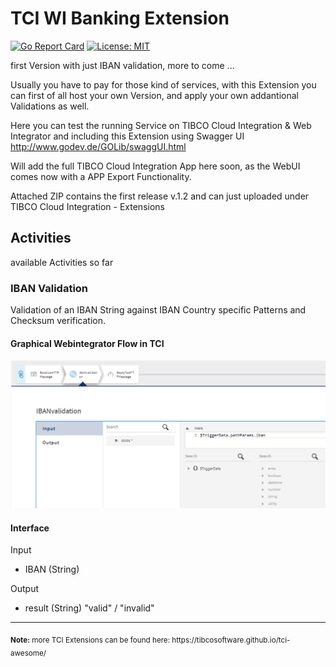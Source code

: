 # TCI WI Banking Extension

[![Go Report Card](https://goreportcard.com/badge/github.com/JGrotex/tci-wi-banking-extension)](https://goreportcard.com/report/github.com/JGrotex/tci-wi-banking-extension) [![License: MIT](https://img.shields.io/badge/License-MIT-yellow.svg)](https://opensource.org/licenses/MIT)

first Version with just IBAN validation, more to come ...

Usually you have to pay for those kind of services, with this Extension you can first of all host your own Version, and apply your own addantional Validations as well.

Here you can test the running Service on TIBCO Cloud Integration & Web Integrator and including this Extension using Swagger UI
http://www.godev.de/GOLib/swaggUI.html

Will add the full TIBCO Cloud Integration App here soon, as the WebUI comes now with a APP Export Functionality.

Attached ZIP contains the first release v.1.2 and can just uploaded under 
TIBCO Cloud Integration - Extensions

## Activities
available Activities so far
### IBAN Validation
Validation of an IBAN String against IBAN Country specific Patterns and Checksum verification.  

#### Graphical Webintegrator Flow in TCI
![TCI Webintegrator flow image](screenshots/Banking-IBAN.png?raw=true "TCI WI Banking IBAN validation Screenshot")

#### Interface
Input
- IBAN (String)

Output
- result (String) "valid" / "invalid"

<hr>
<sub><b>Note:</b> more TCI Extensions can be found here: https://tibcosoftware.github.io/tci-awesome/ </sub>
